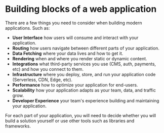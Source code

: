 # Building blocks of a web application

There are a few things you need to consider when building modern applications. Such as:

- **User Interface** how users will consume and interact with your application.
- **Routing** how users navigate between different parts of your application.
- **Data Fetching** where your data lives and how to get it.
- **Rendering** when and where you render static or dynamic content.
- **Integrations** what third-party services you use (CMS, auth, payments, etc) and how you connect to them.
- **Infrastructure** where you deploy, store, and run your application code (Serverless, CDN, Edge, etc).
- **Performance** how to optimize your application for end-users.
- **Scalability** how your application adapts as your team, data, and traffic grow.
- **Developer Experience** your team's experience building and maintaining your application.

For each part of your application, you will need to decide whether you will build a solution yourself or use other tools such as libraries and frameworks.
